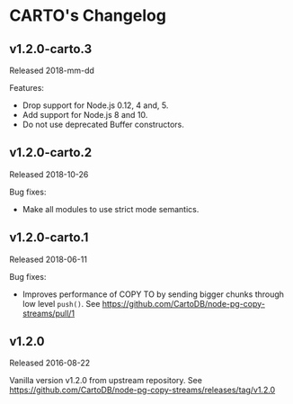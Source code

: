 # CARTO's Changelog

## v1.2.0-carto.3
Released 2018-mm-dd

Features:
 * Drop support for Node.js 0.12, 4 and, 5.
 * Add support for Node.js 8 and 10.
 * Do not use deprecated Buffer constructors.

## v1.2.0-carto.2
Released 2018-10-26

Bug fixes:
 * Make all modules to use strict mode semantics.

## v1.2.0-carto.1
Released 2018-06-11

Bug fixes:
 * Improves performance of COPY TO by sending bigger chunks through low level `push()`. See https://github.com/CartoDB/node-pg-copy-streams/pull/1

## v1.2.0
Released 2016-08-22

Vanilla version v1.2.0 from upstream repository. See https://github.com/CartoDB/node-pg-copy-streams/releases/tag/v1.2.0

